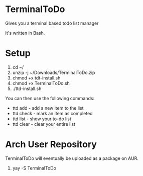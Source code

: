 # TerminalToDo
Gives you a terminal based todo list manager

It's written in Bash.

# Setup

1) cd ~/
2) unzip -j ~/Downloads/TerminalToDo.zip
2) chmod +x tdt-install.sh
2) chmod +x TerminalToDo.sh
3) ./ttd-install.sh

You can then use the following commands:
* ttd add - add a new item to the list
* ttd check - mark an item as completed
* ttd list - show your to-do list
* ttd clear - clear your entire list

# Arch User Repository

TerminalToDo will eventually be uploaded as a package on AUR.

1) yay -S TerminalToDo
